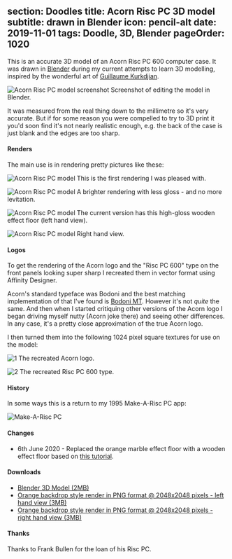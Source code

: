 section: Doodles
title: Acorn Risc PC 3D model
subtitle: drawn in Blender
icon: pencil-alt
date: 2019-11-01
tags: Doodle, 3D, Blender
pageOrder: 1020
----

This is an accurate 3D model of an Acorn Risc PC 600 computer case. It was drawn in [Blender](https://www.blender.org/) during my current attempts to learn 3D modelling, inspired by the wonderful art of [Guillaume Kurkdjian](http://guillaumekurkdjian.com/).

![Acorn Risc PC model screenshot](blendrpcsnap.png)
<a>Screenshot of editing the model in Blender.</a>

It was measured from the real thing down to the millimetre so it's very accurate. But if for some reason you were compelled to try to 3D print it you'd soon find it's not nearly realistic enough, e.g. the back of the case is just blank and the edges are too sharp.

#### Renders

The main use is in rendering pretty pictures like these:

![Acorn Risc PC model](blendrpc.30595t.png)
<a>This is the first rendering I was pleased with.</a>

![Acorn Risc PC model](blendrpc.18001t.png)
<a>A brighter rendering with less gloss - and no more levitation.</a>

![Acorn Risc PC model](blendrpc.wood.544.left.png)
<a>The current version has this high-gloss wooden effect floor (left hand view).</a>

![Acorn Risc PC model](blendrpc.wood.544.right.png)
<a>Right hand view.</a>

#### Logos

To get the rendering of the Acorn logo and the "Risc PC 600" type on the front panels looking super sharp I recreated them in vector format using Affinity Designer.

Acorn's standard typeface was Bodoni and the best matching implementation of that I've found is [Bodoni MT](https://docs.microsoft.com/en-us/typography/font-list/bodoni-mt). However it's not _quite_ the same. And then when I started critiquing other versions of the Acorn logo I began driving myself nutty (Acorn joke there) and seeing other differences. In any case, it's a pretty close approximation of the true Acorn logo.

I then turned them into the following 1024 pixel square textures for use on the model:

![1](blendrpc.acorn.png)
<a>The recreated Acorn logo.</a>

![2](blendrpc.riscpc600.png)
<a>The recreated Risc PC 600 type.</a>

#### History

In some ways this is a return to my 1995 Make-A-Risc PC app:

![Make-A-Risc PC](blendrpc.makerpc.png)

#### Changes

* 6th June 2020 - Replaced the orange marble effect floor with a wooden effect floor based on [this tutorial](https://www.youtube.com/watch?v=XKSkqc5szeQ).

#### Downloads

* [Blender 3D Model (2MB)](blendrpc.wood.blend)
* [Orange backdrop style render in PNG format @ 2048x2048 pixels - left hand view (3MB)](blendrpc.wood.2k.left.png)
* [Orange backdrop style render in PNG format @ 2048x2048 pixels - right hand view (3MB)](blendrpc.wood.2k.right.png)

#### Thanks

Thanks to Frank Bullen for the loan of his Risc PC.

